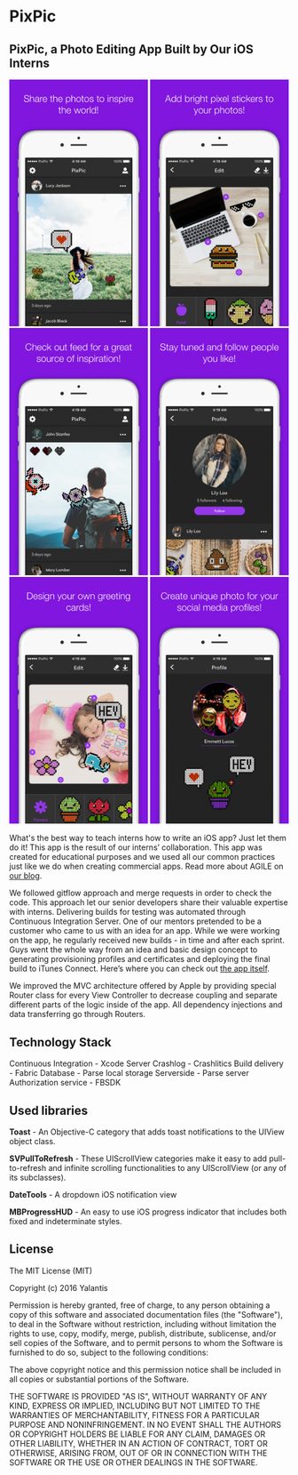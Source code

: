 # PixPic

## PixPic, a Photo Editing App Built by Our iOS Interns 

<img src="Screenshots/5.5%20Device%200.jpg" width="250" />
<img src="Screenshots/5.5%20Device%201.jpg" width="250" />
<img src="Screenshots/5.5%20Device%202.jpg" width="250" />
<img src="Screenshots/5.5%20Device%203.jpg" width="250" />
<img src="Screenshots/5.5%20Device%204.jpg" width="250" />
<img src="Screenshots/5.5%20Device%205.jpg" width="250" />

What's the best way to teach interns how to write an iOS app? Just let them do it! This app is the result of our interns’ collaboration.
This app was created for educational purposes and we used all our common practices just like we do when creating commercial apps. Read more about AGILE on [our blog](https://yalantis.com/blog/we-just-launched-pixpic-a-photo-editing-app-built-by-our-ios-interns/).

We followed gitflow approach and merge requests in order to check the code. This approach let our senior developers share their valuable expertise with interns. 
Delivering builds for testing was automated through Continuous Integration Server. One of our mentors pretended to be a customer who came to us with an idea for an app. While we were working on the app, he regularly received new builds - in time and after each sprint. Guys went the whole way from an idea and basic design concept  to generating provisioning profiles and certificates and deploying the final build to iTunes Connect.
Here’s where you can check out [the app itself](https://itunes.apple.com/us/app/pixpic-pixel-stickers-kit/id1132190990?mt=8).

We improved the MVC architecture offered by Apple by providing special Router class for every View Controller to decrease coupling and separate different parts of the logic inside of the app. All dependency injections and data transferring go through Routers.

## Technology Stack

Continuous Integration - Xcode Server
Crashlog - Crashlitics
Build delivery - Fabric
Database - Parse local storage
Serverside - Parse server
Authorization service - FBSDK

## Used libraries

**Toast** - An Objective-C category that adds toast notifications to the UIView object class.

**SVPullToRefresh** - These UIScrollView categories make it easy to add pull-to-refresh and infinite scrolling functionalities to any UIScrollView (or any of its subclasses).

**DateTools** - A dropdown iOS notification view 

**MBProgressHUD** - An easy to use iOS progress indicator that includes both fixed and indeterminate styles.

License
----------------

The MIT License (MIT)

Copyright (c) 2016 Yalantis

Permission is hereby granted, free of charge, to any person obtaining a copy
of this software and associated documentation files (the "Software"), to deal
in the Software without restriction, including without limitation the rights
to use, copy, modify, merge, publish, distribute, sublicense, and/or sell
copies of the Software, and to permit persons to whom the Software is
furnished to do so, subject to the following conditions:

The above copyright notice and this permission notice shall be included in all
copies or substantial portions of the Software.

THE SOFTWARE IS PROVIDED "AS IS", WITHOUT WARRANTY OF ANY KIND, EXPRESS OR
IMPLIED, INCLUDING BUT NOT LIMITED TO THE WARRANTIES OF MERCHANTABILITY,
FITNESS FOR A PARTICULAR PURPOSE AND NONINFRINGEMENT. IN NO EVENT SHALL THE
AUTHORS OR COPYRIGHT HOLDERS BE LIABLE FOR ANY CLAIM, DAMAGES OR OTHER
LIABILITY, WHETHER IN AN ACTION OF CONTRACT, TORT OR OTHERWISE, ARISING FROM,
OUT OF OR IN CONNECTION WITH THE SOFTWARE OR THE USE OR OTHER DEALINGS IN THE
SOFTWARE.
